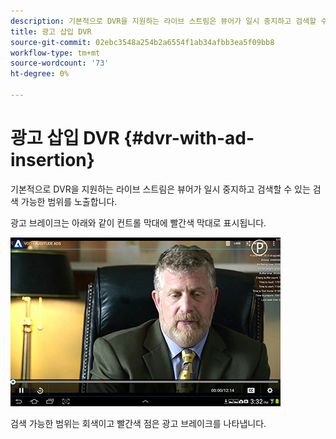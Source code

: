 ```yaml
---
description: 기본적으로 DVR을 지원하는 라이브 스트림은 뷰어가 일시 중지하고 검색할 수 있는 검색 가능한 범위를 노출합니다.
title: 광고 삽입 DVR
source-git-commit: 02ebc3548a254b2a6554f1ab34afbb3ea5f09bb8
workflow-type: tm+mt
source-wordcount: '73'
ht-degree: 0%

---
```


# 광고 삽입 DVR {#dvr-with-ad-insertion}

기본적으로 DVR을 지원하는 라이브 스트림은 뷰어가 일시 중지하고 검색할 수 있는 검색 가능한 범위를 노출합니다.

광고 브레이크는 아래와 같이 컨트롤 막대에 빨간색 막대로 표시됩니다.

<!--<a id="fig_720DD22D2318485EAB4BEA55C30D5ECF"></a>-->

![](assets/dvr-with-ads.jpg)

검색 가능한 범위는 회색이고 빨간색 점은 광고 브레이크를 나타냅니다.
